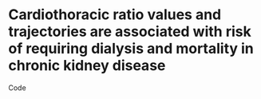 # Cardiothoracic ratio values and trajectories are associated with risk of requiring dialysis and mortality in chronic kidney disease
Code
